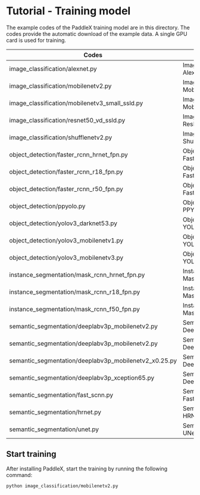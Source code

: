 # Tutorial - Training model

The example codes of the PaddleX training model are in this directory. The codes provide the automatic download of the example data. A single GPU card is used for training.

| Codes | Model task | Data |
|------|--------|---------|
| image_classification/alexnet.py | Image Classification AlexyNet | Vegetable Classification |
| image_classification/mobilenetv2.py | Image Classification MobileNetV2 | Vegetable Classification |
| image_classification/mobilenetv3_small_ssld.py | Image Classification MobileNetV3_small_ssld | Vegetable Classification |
| image_classification/resnet50_vd_ssld.py | Image Classification ResNet50_vd_ssld | Vegetable Classification |
| image_classification/shufflenetv2.py | Image Classification ShuffleNetV2 | Vegetable Classification |
| object_detection/faster_rcnn_hrnet_fpn.py | Object Detection FasterRCNN | Insect Detection |
| object_detection/faster_rcnn_r18_fpn.py | Object Detection FasterRCNN | Insect Detection |
| object_detection/faster_rcnn_r50_fpn.py | Object Detection FasterRCNN | Insect Detection |
| object_detection/ppyolo.py | Object Detection PPYOLO | Insect Detection |
| object_detection/yolov3_darknet53.py | Object Detection YOLOv3 | Insect Detection |
| object_detection/yolov3_mobilenetv1.py | Object Detection YOLOv3 | Insect Detection |
| object_detection/yolov3_mobilenetv3.py | Object Detection YOLOv3 | Insect Detection |
| instance_segmentation/mask_rcnn_hrnet_fpn.py | Instance Segmentation MaskRCNN | Dudu Sorting |
| instance_segmentation/mask_rcnn_r18_fpn.py | Instance Segmentation MaskRCNN | Dudu Sorting |
| instance_segmentation/mask_rcnn_f50_fpn.py | Instance Segmentation MaskRCNN | Dudu Sorting |
| semantic_segmentation/deeplabv3p_mobilenetv2.py | Semantic Segmentation DeepLabV3 | Video Segmentation |
| semantic_segmentation/deeplabv3p_mobilenetv2.py | Semantic Segmentation DeepLabV3 | Video Segmentation |
| semantic_segmentation/deeplabv3p_mobilenetv2_x0.25.py | Semantic Segmentation DeepLabV3 | Video Segmentation |
| semantic_segmentation/deeplabv3p_xception65.py | Semantic Segmentation DeepLabV3 | Video Segmentation |
| semantic_segmentation/fast_scnn.py | Semantic Segmentation FastSCNN | Video Segmentation |
| semantic_segmentation/hrnet.py | Semantic Segmentation HRNet | Video Segmentation |
| semantic_segmentation/unet.py | Semantic Segmentation UNet | Video Segmentation |

## Start training
After installing PaddleX, start the training by running the following command:
```
python image_classification/mobilenetv2.py
```

